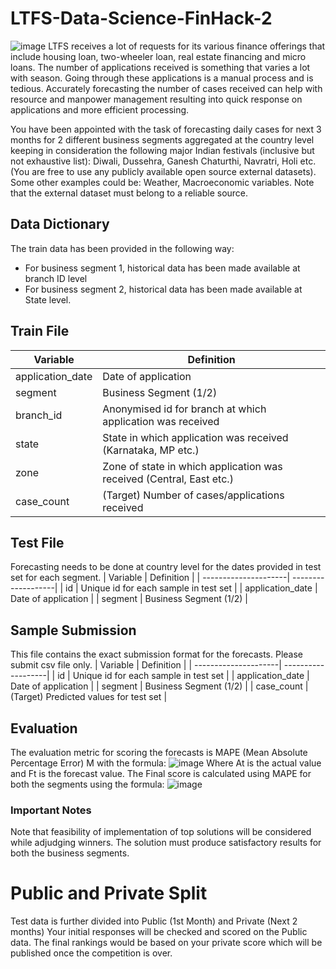 # LTFS-Data-Science-FinHack-2
![image](https://user-images.githubusercontent.com/37707687/73077779-da0e6c80-3ee6-11ea-9df0-a5b72de51cf8.png)
LTFS receives a lot of requests for its various finance offerings that include housing loan, two-wheeler loan, real estate financing and micro loans. The number of applications received is something that varies a lot with season. Going through these applications is a manual process and is tedious. Accurately forecasting the number of cases received can help with resource and manpower management resulting into quick response on applications and more efficient processing.

You have been appointed with the task of forecasting daily cases for next 3 months for 2 different business segments aggregated at the country level keeping in consideration the following major Indian festivals (inclusive but not exhaustive list): Diwali, Dussehra, Ganesh Chaturthi, Navratri, Holi etc. (You are free to use any publicly available open source external datasets). Some other examples could be:
Weather, Macroeconomic variables. Note that the external dataset must belong to a reliable source.

## Data Dictionary
The train data has been provided in the following way:
  - For business segment 1, historical data has been made available at branch ID level
  - For business segment 2, historical data has been made available at State level.
 
## Train File
| Variable             |  Definition        |
| ---------------------| -------------------|
| application_date     | Date of application     |
| segment              | Business Segment (1/2)     |
| branch_id            | Anonymised id for branch at which application was received     |
| state                | State in which application was received (Karnataka, MP etc.)     |
| zone                 | Zone of state in which application was received (Central, East etc.)     |
| case_count           | (Target) Number of cases/applications received  |

## Test File
Forecasting needs to be done at country level for the dates provided in test set for each segment.
| Variable             |  Definition        |
| ---------------------| -------------------|
| id                   | Unique id for each sample in test set     |
| application_date     | Date of application     |
| segment              | Business Segment (1/2)     |

## Sample Submission
This file contains the exact submission format for the forecasts. Please submit csv file only.
| Variable             |  Definition        |
| ---------------------| -------------------|
| id                   | Unique id for each sample in test set     |
| application_date     | Date of application     |
| segment              | Business Segment (1/2)     |
| case_count           | (Target) Predicted values for test set  |

## Evaluation
The evaluation metric for scoring the forecasts is MAPE (Mean Absolute Percentage Error) M with the formula:
![image](https://user-images.githubusercontent.com/37707687/73078359-0aa2d600-3ee8-11ea-8a94-aa5fb0c9f5dd.png)
Where At is the actual value and Ft is the forecast value.
The Final score is calculated using MAPE for both the segments using the formula:
![image](https://user-images.githubusercontent.com/37707687/73078449-31f9a300-3ee8-11ea-90d6-7fdf75c7c0b4.png)

### Important Notes
Note that feasibility of implementation of top solutions will be considered while adjudging winners. The solution must produce satisfactory results for both the business segments.

# Public and Private Split
Test data is further divided into Public (1st Month) and Private (Next 2 months)
Your initial responses will be checked and scored on the Public data.
The final rankings would be based on your private score which will be published once the competition is over.


